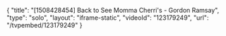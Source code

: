 {
    "title": "[1508428454] Back to See Momma Cherri's - Gordon Ramsay",
    "type": "solo",
    "layout": "iframe-static",
    "videoId": "123179249",
    "url": "\/tvpembed\/123179249"
}